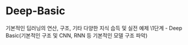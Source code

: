 # Deep-Basic
기본적인 딥러닝의 연산, 구조, 기타 다양한 지식 습득 및 실전 예제
\1단계 - Deep Basic(기본적인 구조 및 CNN, RNN 등 기본적인 모델 구조 파악)
